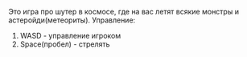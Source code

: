 Это игра про шутер в космосе, где на вас летят всякие монстры и астеройди(метеориты). 
Управление:
1.  WASD - управление игроком
2.  Space(пробел) - стрелять
